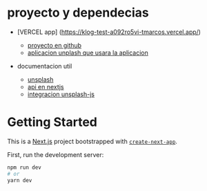 # proyecto y dependecias
- [VERCEL app] (https://klog-test-a092ro5vi-tmarcos.vercel.app/)
  - [proyecto en github](https://github.com/uNFixeD92/Proyecto-GeoApp/tree/main/src)
  - [aplicacion unplash que usara la aplicacion](https://unsplash.com/oauth/applications/248394)

- documentacion util
  - [unsplash](https://unsplash.com/documentation#creating-a-developer-account)
  - [api en nextjs](https://nextjs.org/docs/api-routes/introduction)
  - [integracion unsplash-js](https://github.com/unsplash/unsplash-js)





# Getting Started
This is a [Next.js](https://nextjs.org/) project bootstrapped with [`create-next-app`](https://github.com/vercel/next.js/tree/canary/packages/create-next-app).

First, run the development server:

```bash
npm run dev
# or
yarn dev
```
